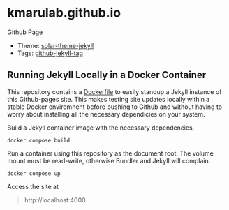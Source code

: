 # kmarulab.github.io
Github Page

- Theme: [solar-theme-jekyll](https://github.com/mattvh/solar-theme-jekyll)
- Tags: [github-jekyll-tag](https://longqian.me/2017/02/09/github-jekyll-tag/)

## Running Jekyll Locally in a Docker Container

This repository contains a [Dockerfile](Dockerfile) to easily standup a Jekyll instance of this Github-pages site. This makes testing site updates locally within a stable Docker enviromnent before pushing to Github and without having to worry about installing all the necessary dependicies on your system.

Build a Jekyll container image with the necessary dependencies,

```
docker compose build
```

Run a container using this repository as the document root. The volume mount must be read-write, otherwise Bundler and Jekyll will complain.

```
docker compose up
```

Access the site at

> http://localhost:4000
